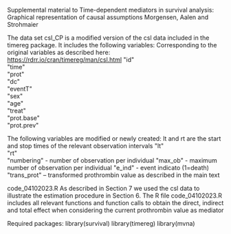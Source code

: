 Supplemental material to 
Time-dependent mediators in survival analysis: Graphical representation of causal assumptions
Morgensen, Aalen and Strohmaier 

The data set csl_CP is a modified version of the csl data included in the timereg package. 
It includes the following variables: 
Corresponding to the original variables as described here: https://rdrr.io/cran/timereg/man/csl.html
"id"     
"time"      
"prot"       
"dc"         
"eventT"     
"sex"        
"age"        
"treat"     
"prot.base"  
"prot.prev"  

The following variables are modified or newly created: 
lt and rt are the start and stop times of the relevant observation intervals 
"lt"         
"rt"        
"numbering"  - number of observation per individual 
"max_ob"    - maximum number of observation per individual 
"e_ind"  - event indicato (1=death)
"trans_prot" – transformed prothrombin value as described in the main text

code_04102023.R
As described in Section 7 we used the csl data to illustrate the estimation procedure in Section 6. The R file code_04102023.R includes all relevant functions and function calls to obtain the direct, indirect and total effect when considering the current prothrombin value as mediator

Required packages: 
library(survival)
library(timereg)
library(mvna)
